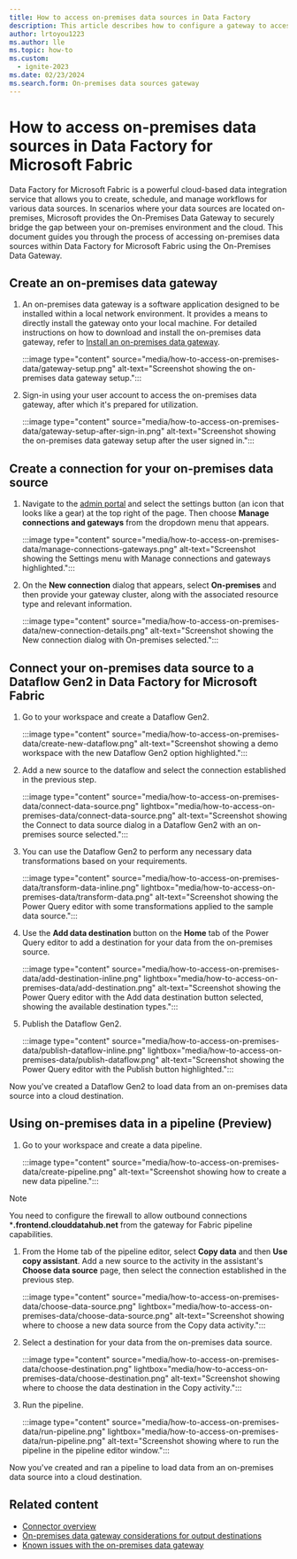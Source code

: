 ```yaml
---
title: How to access on-premises data sources in Data Factory
description: This article describes how to configure a gateway to access on-premises data sources from Data Factory for Microsoft Fabric.
author: lrtoyou1223
ms.author: lle
ms.topic: how-to
ms.custom:
  - ignite-2023
ms.date: 02/23/2024
ms.search.form: On-premises data sources gateway
---
```


# How to access on-premises data sources in Data Factory for Microsoft Fabric

Data Factory for Microsoft Fabric is a powerful cloud-based data integration service that allows you to create, schedule, and manage workflows for various data sources. In scenarios where your data sources are located on-premises, Microsoft provides the On-Premises Data Gateway to securely bridge the gap between your on-premises environment and the cloud. This document guides you through the process of accessing on-premises data sources within Data Factory for Microsoft Fabric using the On-Premises Data Gateway.

## Create an on-premises data gateway

1. An on-premises data gateway is a software application designed to be installed within a local network environment. It provides a means to directly install the gateway onto your local machine. For detailed instructions on how to download and install the on-premises data gateway, refer to [Install an on-premises data gateway](/data-integration/gateway/service-gateway-install).

   :::image type="content" source="media/how-to-access-on-premises-data/gateway-setup.png" alt-text="Screenshot showing the on-premises data gateway setup.":::

1. Sign-in using your user account to access the on-premises data gateway, after which it's prepared for utilization.

   :::image type="content" source="media/how-to-access-on-premises-data/gateway-setup-after-sign-in.png" alt-text="Screenshot showing the on-premises data gateway setup after the user signed in.":::

## Create a connection for your on-premises data source

1. Navigate to the [admin portal](https://app.powerbi.com) and select the settings button (an icon that looks like a gear) at the top right of the page. Then choose **Manage connections and gateways** from the dropdown menu that appears.

   :::image type="content" source="media/how-to-access-on-premises-data/manage-connections-gateways.png" alt-text="Screenshot showing the Settings menu with Manage connections and gateways highlighted.":::

1. On the **New connection** dialog that appears, select **On-premises** and then provide your gateway cluster, along with the associated resource type and relevant information.

   :::image type="content" source="media/how-to-access-on-premises-data/new-connection-details.png" alt-text="Screenshot showing the New connection dialog with On-premises selected.":::

## Connect your on-premises data source to a Dataflow Gen2 in Data Factory for Microsoft Fabric

1. Go to your workspace and create a Dataflow Gen2.

   :::image type="content" source="media/how-to-access-on-premises-data/create-new-dataflow.png" alt-text="Screenshot showing a demo workspace with the new Dataflow Gen2 option highlighted.":::

1. Add a new source to the dataflow and select the connection established in the previous step.

   :::image type="content" source="media/how-to-access-on-premises-data/connect-data-source.png" lightbox="media/how-to-access-on-premises-data/connect-data-source.png" alt-text="Screenshot showing the Connect to data source dialog in a Dataflow Gen2 with an on-premises source selected.":::

1. You can use the Dataflow Gen2 to perform any necessary data transformations based on your requirements.

   :::image type="content" source="media/how-to-access-on-premises-data/transform-data-inline.png" lightbox="media/how-to-access-on-premises-data/transform-data.png" alt-text="Screenshot showing the Power Query editor with some transformations applied to the sample data source.":::

1. Use the **Add data destination** button on the **Home** tab of the Power Query editor to add a destination for your data from the on-premises source.

   :::image type="content" source="media/how-to-access-on-premises-data/add-destination-inline.png" lightbox="media/how-to-access-on-premises-data/add-destination.png" alt-text="Screenshot showing the Power Query editor with the Add data destination button selected, showing the available destination types.":::

1. Publish the Dataflow Gen2.

   :::image type="content" source="media/how-to-access-on-premises-data/publish-dataflow-inline.png" lightbox="media/how-to-access-on-premises-data/publish-dataflow.png" alt-text="Screenshot showing the Power Query editor with the Publish button highlighted.":::

Now you've created a Dataflow Gen2 to load data from an on-premises data source into a cloud destination.

## Using on-premises data in a pipeline (Preview)

1. Go to your workspace and create a data pipeline.

   :::image type="content" source="media/how-to-access-on-premises-data/create-pipeline.png" alt-text="Screenshot showing how to create a new data pipeline.":::

> [!NOTE]
> You need to configure the firewall to allow outbound connections ***.frontend.clouddatahub.net**  from the gateway for Fabric pipeline capabilities. 

1. From the Home tab of the pipeline editor, select **Copy data** and then **Use copy assistant**. Add a new source to the activity in the assistant's **Choose data source** page, then select the connection established in the previous step.

   :::image type="content" source="media/how-to-access-on-premises-data/choose-data-source.png" lightbox="media/how-to-access-on-premises-data/choose-data-source.png" alt-text="Screenshot showing where to choose a new data source from the Copy data activity.":::

1. Select a destination for your data from the on-premises data source.

   :::image type="content" source="media/how-to-access-on-premises-data/choose-destination.png" lightbox="media/how-to-access-on-premises-data/choose-destination.png" alt-text="Screenshot showing where to choose the data destination in the Copy activity.":::

1. Run the pipeline.

   :::image type="content" source="media/how-to-access-on-premises-data/run-pipeline.png" lightbox="media/how-to-access-on-premises-data/run-pipeline.png" alt-text="Screenshot showing where to run the pipeline in the pipeline editor window.":::

Now you've created and ran a pipeline to load data from an on-premises data source into a cloud destination. 


## Related content

- [Connector overview](connector-overview.md)
- [On-premises data gateway considerations for output destinations](gateway-considerations-output-destinations.md)
- [Known issues with the on-premises data gateway](known-issue-gateway.md)
